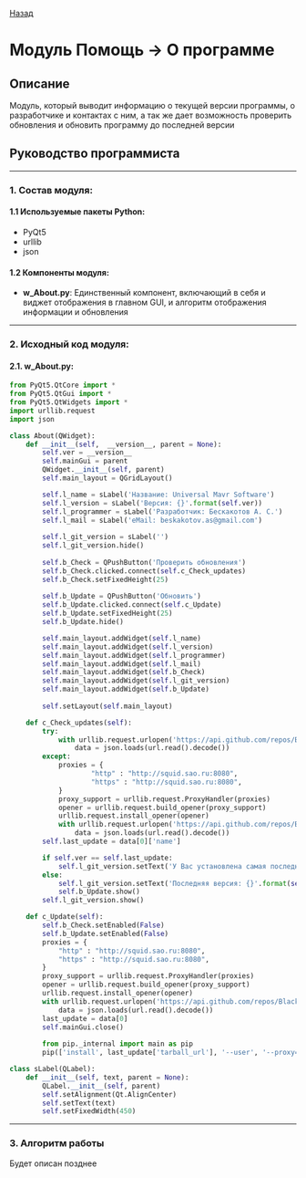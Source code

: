 [Назад][Back]

# Модуль **Помощь -> О программе**

## Описание

Модуль, который выводит информацию о текущей версии программы, о разработчике и контактах с ним, а так же дает возможность проверить обновления и обновить программу до последней версии

## Руководство программиста

---
### 1. Состав модуля:

#### 1.1 Используемые пакеты Python:
- PyQt5
- urllib
- json

#### 1.2 Компоненты модуля:
- **w_About.py**: Единственный компонент, включающий в себя и виджет отображения в главном GUI, и алгоритм отображения информации и обновления

---
### 2. Исходный код модуля:

#### 2.1. **w_About.py**:
```python
from PyQt5.QtCore import *
from PyQt5.QtGui import *
from PyQt5.QtWidgets import *
import urllib.request
import json

class About(QWidget):
    def __init__(self,  __version__, parent = None):
        self.ver = __version__
        self.mainGui = parent
        QWidget.__init__(self, parent)
        self.main_layout = QGridLayout()

        self.l_name = sLabel('Название: Universal Mavr Software')
        self.l_version = sLabel('Версия: {}'.format(self.ver))
        self.l_programmer = sLabel('Разработчик: Бескакотов А. С.')
        self.l_mail = sLabel('eMail: beskakotov.as@gmail.com')
        
        self.l_git_version = sLabel('')
        self.l_git_version.hide()
        
        self.b_Check = QPushButton('Проверить обновления')
        self.b_Check.clicked.connect(self.c_Check_updates)
        self.b_Check.setFixedHeight(25)
        
        self.b_Update = QPushButton('Обновить')
        self.b_Update.clicked.connect(self.c_Update)
        self.b_Update.setFixedHeight(25)
        self.b_Update.hide()

        self.main_layout.addWidget(self.l_name)
        self.main_layout.addWidget(self.l_version)
        self.main_layout.addWidget(self.l_programmer)
        self.main_layout.addWidget(self.l_mail)
        self.main_layout.addWidget(self.b_Check)
        self.main_layout.addWidget(self.l_git_version)
        self.main_layout.addWidget(self.b_Update)
          
        self.setLayout(self.main_layout)

    def c_Check_updates(self):
        try:
            with urllib.request.urlopen('https://api.github.com/repos/Black13Wolf/linux_mavr_software/tags') as url:
                data = json.loads(url.read().decode())
        except:
            proxies = {
                    "http" : "http://squid.sao.ru:8080",
                    "https" : "http://squid.sao.ru:8080",
            }
            proxy_support = urllib.request.ProxyHandler(proxies)
            opener = urllib.request.build_opener(proxy_support)
            urllib.request.install_opener(opener)
            with urllib.request.urlopen('https://api.github.com/repos/Black13Wolf/linux_mavr_software/tags') as url:
                data = json.loads(url.read().decode())
        self.last_update = data[0]['name']

        if self.ver == self.last_update:
            self.l_git_version.setText('У Вас установлена самая последняя версия.')
        else:
            self.l_git_version.setText('Последняя версия: {}'.format(self.last_update))           
            self.b_Update.show() 
        self.l_git_version.show()

    def c_Update(self):
        self.b_Check.setEnabled(False)
        self.b_Update.setEnabled(False)
        proxies = {
            "http" : "http://squid.sao.ru:8080",
            "https" : "http://squid.sao.ru:8080",
        }
        proxy_support = urllib.request.ProxyHandler(proxies)
        opener = urllib.request.build_opener(proxy_support)
        urllib.request.install_opener(opener)
        with urllib.request.urlopen('https://api.github.com/repos/Black13Wolf/linux_mavr_software/tags') as url:
            data = json.loads(url.read().decode())
        last_update = data[0]
        self.mainGui.close()
        
        from pip._internal import main as pip
        pip(['install', last_update['tarball_url'], '--user', '--proxy=http://squid.sao.ru:8080'])

class sLabel(QLabel):
    def __init__(self, text, parent = None):
        QLabel.__init__(self, parent)
        self.setAlignment(Qt.AlignCenter)
        self.setText(text)
        self.setFixedWidth(450)
```

---
### 3. Алгоритм работы

Будет описан позднее

[Back]: ../index.html